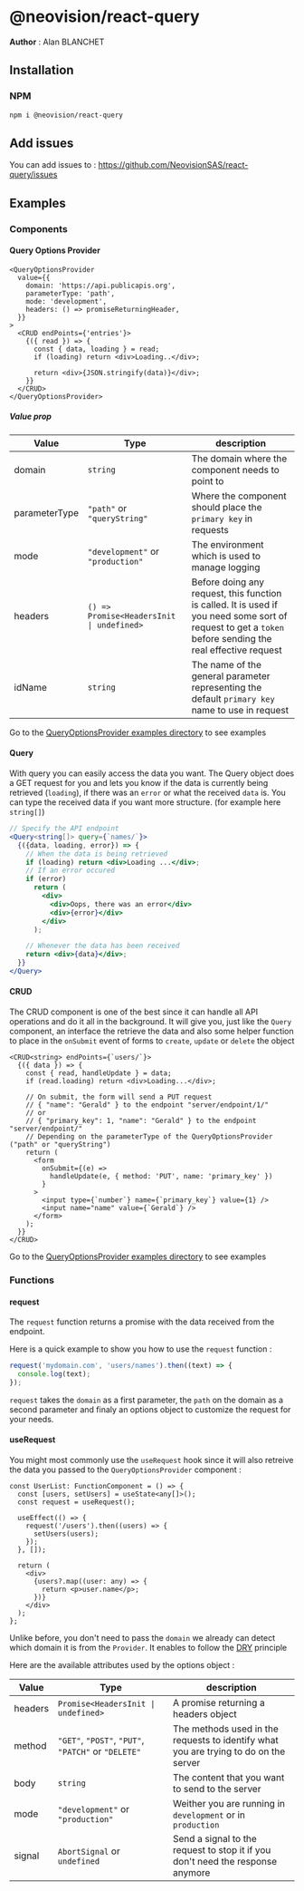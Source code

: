 # @neovision/react-query

**Author** : Alan BLANCHET

## Installation

### NPM

```bash
npm i @neovision/react-query
```

## Add issues

You can add issues to :
https://github.com/NeovisionSAS/react-query/issues

## Examples

### Components

#### Query Options Provider

```tsx
<QueryOptionsProvider
  value={{
    domain: 'https://api.publicapis.org',
    parameterType: 'path',
    mode: 'development',
    headers: () => promiseReturningHeader,
  }}
>
  <CRUD endPoints={'entries'}>
    {({ read }) => {
      const { data, loading } = read;
      if (loading) return <div>Loading..</div>;

      return <div>{JSON.stringify(data)}</div>;
    }}
  </CRUD>
</QueryOptionsProvider>
```

##### Value prop

| Value         | Type                                      | description                                                                                                                                               |
| ------------- | ----------------------------------------- | --------------------------------------------------------------------------------------------------------------------------------------------------------- |
| domain        | `string`                                  | The domain where the component needs to point to                                                                                                          |
| parameterType | `"path"` or `"queryString"`               | Where the component should place the `primary key` in requests                                                                                            |
| mode          | `"development"` or `"production"`         | The environment which is used to manage logging                                                                                                           |
| headers       | `() => Promise<HeadersInit \| undefined>` | Before doing any request, this function is called. It is used if you need some sort of request to get a `token` before sending the real effective request |
| idName        | `string`                                  | The name of the general parameter representing the default `primary key` name to use in request                                                           |

Go to the [QueryOptionsProvider examples directory](https://github.com/NeovisionSAS/react-query/tree/main/src/examples/QueryOptionsProvider) to see examples

#### Query

With query you can easily access the data you want. The Query object does a GET request for you and lets you know if the data is currently being retrieved (`loading`), if there was an `error` or what the received `data` is. You can type the received data if you want more structure. (for example here `string[]`)

```jsx
// Specify the API endpoint
<Query<string[]> query={`names/`}>
  {({data, loading, error}) => {
    // When the data is being retrieved
    if (loading) return <div>Loading ...</div>;
    // If an error occured
    if (error)
      return (
        <div>
          <div>Oops, there was an error</div>
          <div>{error}</div>
        </div>
      );

    // Whenever the data has been received
    return <div>{data}</div>;
  }}
</Query>
```

#### CRUD

The CRUD component is one of the best since it can handle all API operations and do it all in the background. It will give you, just like the `Query` component, an interface the retrieve the data and also some helper function to place in the `onSubmit` event of forms to `create`, `update` or `delete` the object

```tsx
<CRUD<string> endPoints={`users/`}>
  {({ data }) => {
    const { read, handleUpdate } = data;
    if (read.loading) return <div>Loading...</div>;

    // On submit, the form will send a PUT request
    // { "name": "Gerald" } to the endpoint "server/endpoint/1/"
    // or
    // { "primary_key": 1, "name": "Gerald" } to the endpoint "server/endpoint/"
    // Depending on the parameterType of the QueryOptionsProvider ("path" or "queryString")
    return (
      <form
        onSubmit={(e) =>
          handleUpdate(e, { method: 'PUT', name: 'primary_key' })
        }
      >
        <input type={`number`} name={`primary_key`} value={1} />
        <input name="name" value={`Gerald`} />
      </form>
    );
  }}
</CRUD>
```

Go to the [QueryOptionsProvider examples directory](https://github.com/NeovisionSAS/react-query/tree/main/src/examples/CRUD) to see examples

### Functions

#### request

The `request` function returns a promise with the data received from the endpoint.

Here is a quick example to show you how to use the `request` function :

```ts
request('mydomain.com', 'users/names').then((text) => {
  console.log(text);
});
```

`request` takes the `domain` as a first parameter, the `path` on the domain as a second parameter and finaly an options object to customize the request for your needs.

#### useRequest

You might most commonly use the `useRequest` hook since it will also retreive the data you passed to the `QueryOptionsProvider` component :

```tsx
const UserList: FunctionComponent = () => {
  const [users, setUsers] = useState<any[]>();
  const request = useRequest();

  useEffect(() => {
    request('/users').then((users) => {
      setUsers(users);
    });
  }, []);

  return (
    <div>
      {users?.map((user: any) => {
        return <p>user.name</p>;
      })}
    </div>
  );
};
```

Unlike before, you don't need to pass the `domain` we already can detect which domain it is from the `Provider`. It enables to follow the [DRY](https://en.wikipedia.org/wiki/Don%27t_repeat_yourself) principle

Here are the available attributes used by the options object :

| Value   | Type                                                | description                                                                          |
| ------- | --------------------------------------------------- | ------------------------------------------------------------------------------------ |
| headers | `Promise<HeadersInit \| undefined>`                 | A promise returning a headers object                                                 |
| method  | `"GET"`, `"POST"`, `"PUT"`, `"PATCH"` or `"DELETE"` | The methods used in the requests to identify what you are trying to do on the server |
| body    | `string`                                            | The content that you want to send to the server                                      |
| mode    | `"development"` or `"production"`                   | Weither you are running in `development` or in `production`                          |
| signal  | `AbortSignal` or `undefined`                        | Send a signal to the request to stop it if you don't need the response anymore       |
